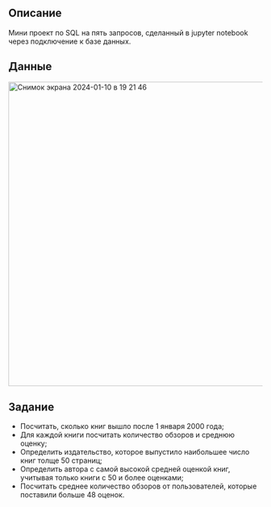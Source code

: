 ## Описание
Мини проект по SQL на пять запросов, сделанный в jupyter notebook через подключение к базе данных.

## Данные
<img width="604" alt="Снимок экрана 2024-01-10 в 19 21 46" src="https://github.com/mariasaveleva/study-projects/assets/156067743/ad565db1-02fa-4328-87cc-4553bb7a767d">

## Задание
- Посчитать, сколько книг вышло после 1 января 2000 года;
- Для каждой книги посчитать количество обзоров и среднюю оценку;
- Определить издательство, которое выпустило наибольшее число книг толще 50 страниц;
- Определить автора с самой высокой средней оценкой книг, учитывая только книги с 50 и более оценками;
- Посчитать среднее количество обзоров от пользователей, которые поставили больше 48 оценок.
